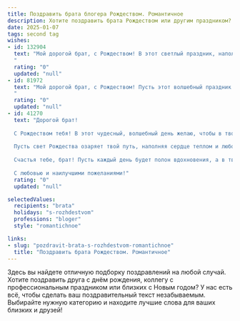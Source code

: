 ```yaml
---
title: Поздравить брата блогера Рождеством. Романтичное
description: Хотите поздравить брата Рождеством или другим праздником? Наш ИИ создаст незабываемое поздравление, а вы обязательно выделитесь среди других.  
date: 2025-01-07
tags: second tag
wishes:
- id: 132904
  text: "Мой дорогой брат, с Рождеством! В этот светлый праздник, наполненный чудом и волшебством, я хочу пожелать тебе всего самого прекрасного. Пусть твоя жизнь, подобно рождественской звезде, сияет ярким светом, а твой блогерский путь будет полон вдохновения и искренних, трогающих сердца историй.  Пусть любовь и счастье согревают тебя, как тёплый камин в зимний вечер, и пусть каждый твой день будет наполнен радостью и нежностью.  Обнимаю тебя крепко-крепко!
  "
  rating: "0"
  updated: "null"
- id: 81972
  text: "Мой дорогой брат, с Рождеством! Пусть этот волшебный праздник наполнит твою жизнь светом, любовью и радостью, а твой блог станет источником вдохновения для миллионов. Желаю тебе творческих успехов, верных друзей и бесконечного счастья!
  "
  rating: "0"
  updated: "null"
- id: 41270
  text: "Дорогой брат!
  
  С Рождеством тебя! В этот чудесный, волшебный день желаю, чтобы в твоей жизни возникали только светлые моменты, словно искры в новогоднюю ночь. Пусть каждый миг будет наполнен радостью, а твои блоги вдохновляют миллионы, как звезды вдохновляют мечтателей.
  
  Пусть свет Рождества озаряет твой путь, наполняя сердце теплом и любовью. Желаю, чтобы твоя креативность не знала границ, чтобы каждая идея blossomed and spread light around! Пусть этот праздник принесет гармонию, счастье и новых подписчиков, которые будут оценивать твою работу по достоинству.
  
  Счастья тебе, брат! Пусть каждый день будет полон вдохновения, а в твоем мире всегда царят мир и радость.
  
  С любовью и наилучшими пожеланиями!"
  rating: "0"
  updated: "null"

selectedValues:
  recipients: "brata"
  holidays: "s-rozhdestvom"
  professions: "bloger"
  style: "romantichnoe"

links:
- slug: "pozdravit-brata-s-rozhdestvom-romantichnoe"
  title: "Поздравить брата Рождеством. Романтичное"
---
```


Здесь вы найдете отличную подборку поздравлений на любой случай.
Хотите поздравить друга с днём рождения, коллегу с профессиональным праздником или близких с Новым годом? У нас есть всё, чтобы сделать ваш поздравительный текст незабываемым. Выбирайте нужную категорию и находите лучшие слова для ваших близких и друзей!
